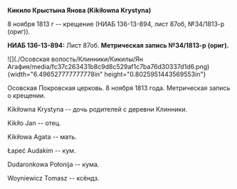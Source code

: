 **Кикило Крыстына Янова (Kikiłowna Krystyna)**

8 ноября 1813 г -- крещение (НИАБ 136-13-894, лист 87об, №34/1813-р
(ориг)).

**НИАБ 136-13-894:** Лист 87об. **Метрическая запись №34/1813-р
(ориг).**

![](./Осовская волость/Клинники/Кикилы/Ян Агафия/media/fc37c263431b8c9d8c529af1c7ba76d30337d1d6.png){width="6.496527777777778in"
height="0.8025951443569553in"}

Осовская Покровская церковь. 8 ноября 1813 года. Метрическая запись о
крещении.

Kikiłowna Krystyna -- дочь родителей с деревни Клинники.

Kikiło Jan -- отец.

Kikiłowa Agata -- мать.

Łapeć Audakim -- кум.

Dudaronkowa Połonija -- кума.

Woyniewicz Tomasz -- ксёндз.
